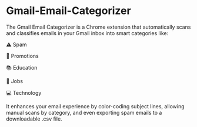 # Gmail-Email-Categorizer
The Gmail Email Categorizer is a Chrome extension that automatically scans and classifies emails in your Gmail inbox into smart categories like:

⚠️ Spam

🛒 Promotions

📚 Education

💼 Jobs

💻 Technology

It enhances your email experience by color-coding subject lines, allowing manual scans by category, and even exporting spam emails to a downloadable .csv file.

